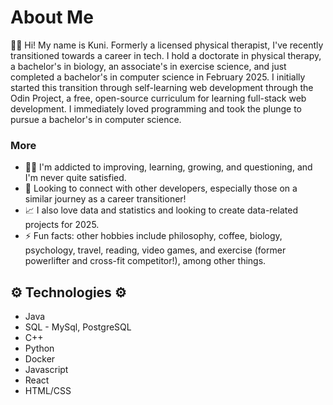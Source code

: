 # About Me

🙋‍♂️ Hi! My name is Kuni. Formerly a licensed physical therapist, I've recently transitioned towards a career in tech. I hold a doctorate in physical therapy, a bachelor's in biology, an associate's in exercise science, and just completed a bachelor's in computer science in February 2025. I initially started this transition through self-learning web development through the Odin Project, a free, open-source curriculum for learning full-stack web development. I immediately loved programming and took the plunge to pursue a bachelor's in computer science. 

### More
- 👨‍💻 I'm addicted to improving, learning, growing, and questioning, and I'm never quite satisfied.
- 🤝 Looking to connect with other developers, especially those on a similar journey as a career transitioner!
- 📈 I also love data and statistics and looking to create data-related projects for 2025.
- ⚡ Fun facts: other hobbies include philosophy, coffee, biology, psychology, travel, reading, video games, and exercise (former powerlifter and cross-fit competitor!), among other things.

## ⚙️ Technologies ⚙️
- Java
- SQL - MySql, PostgreSQL
- C++
- Python
- Docker
- Javascript
- React
- HTML/CSS 
  
